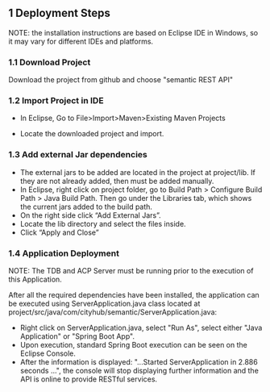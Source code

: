 ## 1 Deployment Steps

NOTE: the installation instructions are based on Eclipse IDE in Windows, so it may vary for different IDEs and platforms.



### 1.1 **Download Project**

Download the project from github and choose "semantic REST API"



### 1.2 **Import Project in IDE**

- In Eclipse, Go to File>Import>Maven>Existing Maven Projects

- Locate the downloaded project and import.

  

### 1.3 **Add external Jar dependencies**

- The external jars to be added are located in the project at project/lib. If they are not already added, then must be added manually.
- In Eclipse, right click on project folder, go to Build Path > Configure Build Path > Java Build Path. Then go under the Libraries tab, which shows the current jars added to the build path.
- On the right side click “Add External Jars”.
- Locate the lib directory and select the files inside.
- Click “Apply and Close”



### 1.4 **Application Deployment**

NOTE: The TDB and ACP Server must be running prior to the execution of this Application.

After all the required dependencies have been installed, the application can be executed using ServerApplication.java class located at project/src/java/com/cityhub/semantic/ServerApplication.java:

- Right click on ServerApplication.java, select "Run As", select either "Java Application" or "Spring Boot App".
- Upon execution, standard Spring Boot execution can be seen on the Eclipse Console.
- After the information is displayed: "...Started ServerApplication in 2.886 seconds ...", the console will stop displaying further information and the API is online to provide RESTful services.
